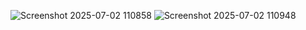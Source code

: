 ![Screenshot 2025-07-02 110858](https://github.com/user-attachments/assets/0fccb3ce-3ba7-4c6f-8f15-b4a9121ee124)
![Screenshot 2025-07-02 110948](https://github.com/user-attachments/assets/fc8da3c3-2e02-4c02-9a89-ed8cdb85d53d)
